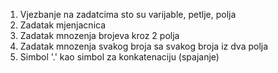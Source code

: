 1. Vjezbanje na zadatcima sto su varijable, petlje, polja
2. Zadatak mjenjacnica
3. Zadatak mnozenja brojeva kroz 2 polja
4. Zadatak mnozenja svakog broja sa svakog broja iz dva polja
5. Simbol '.' kao simbol za konkatenaciju (spajanje)